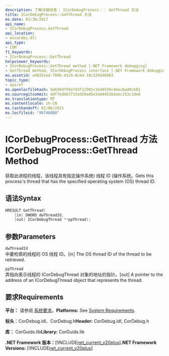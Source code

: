```yaml
---
description: 了解详细信息： ICorDebugProcess：： GetThread 方法
title: ICorDebugProcess::GetThread 方法
ms.date: 03/30/2017
api_name:
- ICorDebugProcess.GetThread
api_location:
- mscordbi.dll
api_type:
- COM
f1_keywords:
- ICorDebugProcess::GetThread
helpviewer_keywords:
- ICorDebugProcess::GetThread method [.NET Framework debugging]
- GetThread method, ICorDebugProcess interface [.NET Framework debugging]
ms.assetid: a48261ed-700b-41c9-8cb4-18c526546603
topic_type:
- apiref
ms.openlocfilehash: bd636df50afd3f12901c1b48559c44ac6ad0cb81
ms.sourcegitcommit: ddf7edb67715a5b9a45e3dd44536dabc153c1de0
ms.translationtype: MT
ms.contentlocale: zh-CN
ms.lasthandoff: 02/06/2021
ms.locfileid: "99746888"
---
```

# <a name="icordebugprocessgetthread-method"></a><span data-ttu-id="4bad0-103">ICorDebugProcess::GetThread 方法</span><span class="sxs-lookup"><span data-stu-id="4bad0-103">ICorDebugProcess::GetThread Method</span></span>

<span data-ttu-id="4bad0-104">获取此进程的线程，该线程具有指定操作系统) 线程 ID (操作系统。</span><span class="sxs-lookup"><span data-stu-id="4bad0-104">Gets this process's thread that has the specified operating system (OS) thread ID.</span></span>  
  
## <a name="syntax"></a><span data-ttu-id="4bad0-105">语法</span><span class="sxs-lookup"><span data-stu-id="4bad0-105">Syntax</span></span>  
  
```cpp  
HRESULT GetThread(  
    [in] DWORD dwThreadId,  
    [out] ICorDebugThread **ppThread);  
```  
  
## <a name="parameters"></a><span data-ttu-id="4bad0-106">参数</span><span class="sxs-lookup"><span data-stu-id="4bad0-106">Parameters</span></span>  

 `dwThreadId`  
 <span data-ttu-id="4bad0-107">中要检索的线程的 OS 线程 ID。</span><span class="sxs-lookup"><span data-stu-id="4bad0-107">[in] The OS thread ID of the thread to be retrieved.</span></span>  
  
 `ppThread`  
 <span data-ttu-id="4bad0-108">弄指向表示线程的 ICorDebugThread 对象的地址的指针。</span><span class="sxs-lookup"><span data-stu-id="4bad0-108">[out] A pointer to the address of an ICorDebugThread object that represents the thread.</span></span>  
  
## <a name="requirements"></a><span data-ttu-id="4bad0-109">要求</span><span class="sxs-lookup"><span data-stu-id="4bad0-109">Requirements</span></span>  

 <span data-ttu-id="4bad0-110">**平台：** 请参阅 [系统要求](../../get-started/system-requirements.md)。</span><span class="sxs-lookup"><span data-stu-id="4bad0-110">**Platforms:** See [System Requirements](../../get-started/system-requirements.md).</span></span>  
  
 <span data-ttu-id="4bad0-111">**标头**：CorDebug.idl、CorDebug.h</span><span class="sxs-lookup"><span data-stu-id="4bad0-111">**Header:** CorDebug.idl, CorDebug.h</span></span>  
  
 <span data-ttu-id="4bad0-112">**库：** CorGuids.lib</span><span class="sxs-lookup"><span data-stu-id="4bad0-112">**Library:** CorGuids.lib</span></span>  
  
 <span data-ttu-id="4bad0-113">**.NET Framework 版本：**[!INCLUDE[net_current_v20plus](../../../../includes/net-current-v20plus-md.md)]</span><span class="sxs-lookup"><span data-stu-id="4bad0-113">**.NET Framework Versions:** [!INCLUDE[net_current_v20plus](../../../../includes/net-current-v20plus-md.md)]</span></span>
